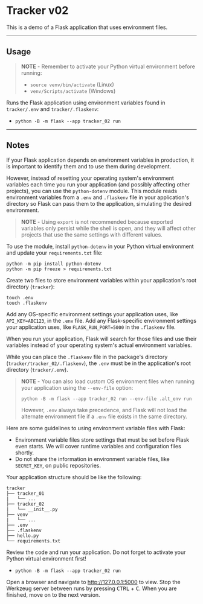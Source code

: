 # Tracker v02

This is a demo of a Flask application that uses environment files.

-----

## Usage

> **NOTE** - Remember to activate your Python virtual environment before running:
>
> - `source venv/bin/activate` (Linux)
> - `venv/Scripts/activate` (Windows)

Runs the Flask application using environment variables found in `tracker/.env` and `tracker/.flaskenv`:

- `python -B -m flask --app tracker_02 run`

-----

## Notes

If your Flask application depends on environment variables in production, it is important to identify them and to use them during development.

However, instead of resetting your operating system's environment variables each time you run your application (and possibly affecting other projects), you can use the `python-dotenv` module. This module reads environment variables from a `.env` and `.flaskenv` file in your application's directory so Flask can pass them to the application, simulating the desired environment.

> **NOTE** - Using `export` is not recommended because exported variables only persist while the shell is open, and they will affect other projects that use the same settings with different values.

To use the module, install `python-dotenv` in your Python virtual environment and update your `requirements.txt` file:

```shell
python -m pip install python-dotenv
python -m pip freeze > requirements.txt
```

Create two files to store environment variables within your application's root directory (`tracker`):

```shell
touch .env
touch .flaskenv
```

Add any OS-specific environment settings your application uses, like `API_KEY=ABC123`, in the `.env` file.
Add any Flask-specific environment settings your application uses, like `FLASK_RUN_PORT=5000` in the `.flaskenv` file.

When you run your application, Flask will search for those files and use their variables instead of your operating system's actual environment variables.

While you can place the `.flaskenv` file in the package's directory (`tracker/tracker_02/.flaskenv`), the `.env` must be in the application's root directory (`tracker/.env`).

> **NOTE** - You can also load custom OS environment files when running your application using the `--env-file` option:
>
> ```shell
> python -B -m flask --app tracker_02 run --env-file .alt_env run
> ```
>
> However, `.env` always take precedence, and Flask will not load the alternate environment file if a `.env` file exists in the same directory.

Here are some guidelines to using environment variable files with Flask:

- Environment variable files store settings that must be set before Flask even starts. We will cover runtime variables and configuration files shortly.
- Do not share the information in environment variable files, like `SECRET_KEY`, on public repositories.

Your application structure should be like the following:

```text
tracker
├── tracker_01
|   └── ...
├── tracker_02
|   └── __init__.py
├── venv
|   └── ...
├── .env
├── .flaskenv
├── hello.py
└── requirements.txt
```

Review the code and run your application. Do not forget to activate your Python virtual environment first!

- `python -B -m flask --app tracker_02 run`

Open a browser and navigate to <http://127.0.0.1:5000> to view. Stop the Werkzeug server between runs by pressing <kbd>CTRL</kbd> +  <kbd>C</kbd>. When you are finished, move on to the next version.
